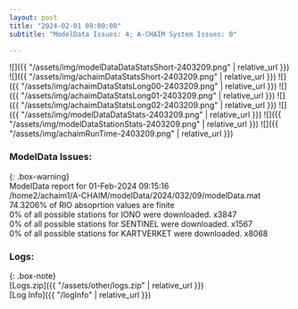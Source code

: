```yaml
---
layout: post
title: "2024-02-01 09:00:00"
subtitle: "ModelData Issues: 4; A-CHAIM System Issues: 0"

---
```


![]({{ "/assets/img/modelDataDataStatsShort-2403209.png" | relative_url }})
![]({{ "/assets/img/achaimDataStatsShort-2403209.png" | relative_url }})
![]({{ "/assets/img/achaimDataStatsLong00-2403209.png" | relative_url }})
![]({{ "/assets/img/achaimDataStatsLong01-2403209.png" | relative_url }})
![]({{ "/assets/img/achaimDataStatsLong02-2403209.png" | relative_url }})
![]({{ "/assets/img/modelDataDataStats-2403209.png" | relative_url }})
![]({{ "/assets/img/modelDataStationStats-2403209.png" | relative_url }})
![]({{ "/assets/img/achaimRunTime-2403209.png" | relative_url }})


### ModelData Issues:  
  
{: .box-warning}  
 ModelData report for 01-Feb-2024 09:15:16   
 /home2/achaim1/A-CHAIM/modelData/2024/032/09/modelData.mat   
 74.3206% of RIO absoprtion values are finite   
 0% of all possible stations for IONO were downloaded. x3847   
 0% of all possible stations for SENTINEL were downloaded. x1567   
 0% of all possible stations for KARTVERKET were downloaded. x8068   
  


### Logs:  
  
{: .box-note}  
[Logs.zip]({{ "/assets/other/logs.zip" | relative_url }})  
[Log Info]({{ "/logInfo" | relative_url }})  
